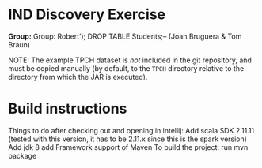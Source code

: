 # IND Discovery Exercise

**Group:** Group: Robert’); DROP TABLE Students;– (Joan Bruguera & Tom Braun)

NOTE: The example TPCH dataset is *not* included in the git repository, and must be copied manually (by default, to the `TPCH` directory relative to the directory from which the JAR is executed).

# Build instructions

Things to do after checking out and opening in intellij:
    Add scala SDK 2.11.11 (tested with this version, it has to be 2.11.x since this is the spark version)
    Add jdk 8
    add Framework support of Maven
To build the project:
    run mvn package
